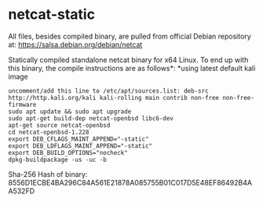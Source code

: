 # netcat-static

All files, besides compiled binary, are pulled from official Debian repository at: https://salsa.debian.org/debian/netcat

Statically compiled standalone netcat binary for x64 Linux. To end up with this binary, the compile instructions are as follows*:
*using latest default kali image
```
uncomment/add this line to /etc/apt/sources.list: deb-src http://http.kali.org/kali kali-rolling main contrib non-free non-free-firmware
sudo apt update && sudo apt upgrade
sudo apt-get build-dep netcat-openbsd libc6-dev
apt-get source netcat-openbsd
cd netcat-openbsd-1.228
export DEB_CFLAGS_MAINT_APPEND="-static"
export DEB_LDFLAGS_MAINT_APPEND="-static"
export DEB_BUILD_OPTIONS="nocheck"
dpkg-buildpackage -us -uc -b
```

Sha-256 Hash of binary: 8556D1ECBE4BA296C84A561E21878A085755B01C017D5E48EF86492B4AA532FD
